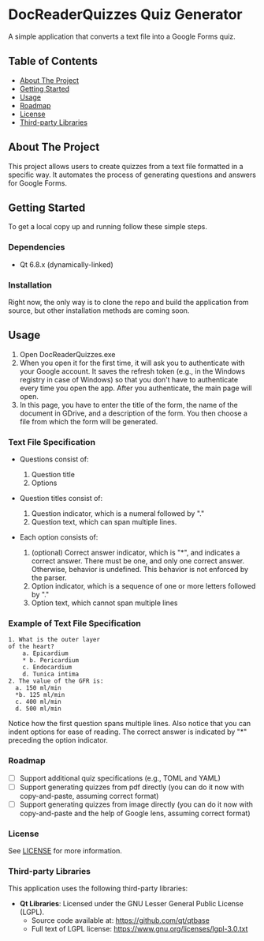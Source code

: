 # DocReaderQuizzes Quiz Generator

A simple application that converts a text file into a Google Forms quiz.

## Table of Contents
- [About The Project](#about-the-project)
- [Getting Started](#getting-started)
- [Usage](#usage)
- [Roadmap](#roadmap)
- [License](#license)
- [Third-party Libraries](#third-party-libraries)

## About The Project

This project allows users to create quizzes from a text file formatted in a specific way. It automates the process of generating questions and answers for Google Forms.

## Getting Started

To get a local copy up and running follow these simple steps.

### Dependencies

- Qt 6.8.x (dynamically-linked)

### Installation

Right now, the only way is to clone the repo and build the application from source, but other installation methods are coming soon.

## Usage

1. Open DocReaderQuizzes.exe
2. When you open it for the first time, it will ask you to authenticate with your Google account. It saves the refresh token (e.g., in the Windows registry in case of Windows) so that you don't have to authenticate every time you open the app. After you authenticate, the main page will open.
3. In this page, you have to enter the title of the form, the name of the document in GDrive, and a description of the form. You then choose a file from which the form will be generated.

### Text File Specification

- Questions consist of:
  1. Question title
  2. Options

- Question titles consist of:
  1. Question indicator, which is a numeral followed by "."
  2. Question text, which can span multiple lines.

- Each option consists of:
  1. (optional) Correct answer indicator, which is "*", and indicates a correct answer. There must be one, and only one correct answer. Otherwise, behavior is undefined. This behavior is not enforced by the parser.
  2. Option indicator, which is a sequence of one or more letters followed by "."
  3. Option text, which cannot span multiple lines

### Example of Text File Specification

``` text
1. What is the outer layer 
of the heart?
	a. Epicardium
	* b. Pericardium
	c. Endocardium
	d. Tunica intima
2. The value of the GFR is:
  a. 150 ml/min
  *b. 125 ml/min
  c. 400 ml/min
  d. 500 ml/min
```
Notice how  the first question spans multiple lines. Also notice that you can indent options for ease of reading. The correct answer is indicated by "*" preceding the option indicator.

### Roadmap

- [ ] Support additional quiz specifications (e.g., TOML and YAML)
- [ ] Support generating quizzes from pdf directly (you can do it now with copy-and-paste, assuming correct format)
- [ ] Support generating quizzes from image directly (you can do it now with copy-and-paste and the help of Google lens, assuming correct format)

### License

See [LICENSE](LICENSE) for more information.

### Third-party Libraries

This application uses the following third-party libraries:

- **Qt Libraries**: Licensed under the GNU Lesser General Public License (LGPL).
  - Source code available at: https://github.com/qt/qtbase
  - Full text of LGPL license: https://www.gnu.org/licenses/lgpl-3.0.txt
